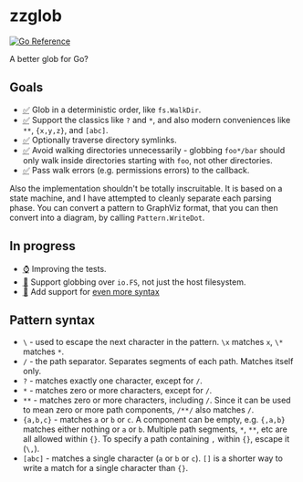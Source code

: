 # zzglob

[![Go Reference](https://pkg.go.dev/badge/github.com/DrJosh9000/zzglob.svg)](https://pkg.go.dev/github.com/DrJosh9000/zzglob)

A better glob for Go?

## Goals

* <abbr title="Done">✅</abbr> Glob in a deterministic order, like `fs.WalkDir`.
* <abbr title="Done">✅</abbr> Support the classics like `?` and `*`, and also
  modern conveniences like `**`, `{x,y,z}`, and `[abc]`.
* <abbr title="Done">✅</abbr> Optionally traverse directory symlinks.
* <abbr title="Done">✅</abbr> Avoid walking directories unnecessarily -
  globbing `foo*/bar` should only walk inside directories starting with `foo`,
  not other directories.
* <abbr title="Done">✅</abbr> Pass walk errors (e.g. permissions errors) to the
  callback.

Also the implementation shouldn't be totally inscruitable. It is based on a
state machine, and I have attempted to cleanly separate each parsing phase.
You can convert a pattern to GraphViz format, that you can then convert into a
diagram, by calling `Pattern.WriteDot`.

## In progress

* <abbr title="WIP">⌚️</abbr> Improving the tests.
* <abbr title="Thinking about">🧠</abbr> Support globbing over `io.FS`, not just
  the host filesystem.
* <abbr title="Thinking about">🧠</abbr> Add support for
  [even more syntax](https://www.digitalocean.com/community/tools/glob)

## Pattern syntax

* `\` - used to escape the next character in the pattern. `\x` matches `x`, `\*`
  matches `*`.
* `/` - the path separator. Separates segments of each path.
  Matches itself only.
* `?` - matches exactly one character, except for `/`.
* `*` - matches zero or more characters, except for `/`.
* `**` - matches zero or more characters, including `/`. Since it can be used
  to mean zero or more path components, `/**/` also matches `/`.
* `{a,b,c}` - matches `a` or `b` or `c`. A component can be empty, e.g. `{,a,b}`
  matches either nothing or `a` or `b`. Multiple path segments, `*`, `**`, etc
  are all allowed within `{}`. To specify a path containing `,` within `{}`,
  escape it (`\,`).
* `[abc]` - matches a single character (`a` or `b` or `c`). `[]` is a shorter
  way to write a match for a single character than `{}`.
